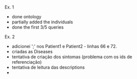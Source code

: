 Ex. 1
- done ontology
- partially added the individuals
- done the first 3/5 queries

Ex. 2
- adicionei ';' nos Patient1 e Patient2 - linhas 66 e 72.
- criadas as Diseases
- tentativa de criação dos sintomas (problema com os ids de referenciação)
- tentativa de leitura das descriptions
- 
